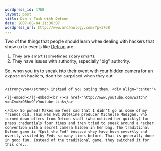 ```yaml
--- 
wordpress_id: 1768
layout: post
title: Don't Fuck with Defcon
date: 2007-08-04 11:36:07
wordpress_url: http://www.arcanology.com/?p=1768
---
```

Two of the things that people should learn when dealing with hackers that show up to events like <a href="http://www.defcon.org/">Defcon</a> are: <ol>
                                                                                                                                                                                                                                                                                                                                                                                                                                                                                                                                                                                                                                                                                                                                                                                                                                                                    <li>
                                                                                                                                                                                                                                                                                                                                                                                                                                                                                                                                                                                                                                                                                                                                                                                                                                                                      They are smart (sometimes scary smart).
                                                                                                                                                                                                                                                                                                                                                                                                                                                                                                                                                                                                                                                                                                                                                                                                                                                                    </li>
                                                                                                                                                                                                                                                                                                                                                                                                                                                                                                                                                                                                                                                                                                                                                                                                                                                                    <li>
                                                                                                                                                                                                                                                                                                                                                                                                                                                                                                                                                                                                                                                                                                                                                                                                                                                                      They have issues with authority, especially "big" authority.
                                                                                                                                                                                                                                                                                                                                                                                                                                                                                                                                                                                                                                                                                                                                                                                                                                                                    </li>
                                                                                                                                                                                                                                                                                                                                                                                                                                                                                                                                                                                                                                                                                                                                                                                                                                                                  </ol> So, when you try to sneak into their event with your hidden camera for an expose on hackers, don't be surprised when they out 
                                                                                                                                                                                                                                                                                                                                                                                                                                                                                                                                                                                                                                                                                                                                                                                                                                                                  
                                                                                                                                                                                                                                                                                                                                                                                                                                                                                                                                                                                                                                                                                                                                                                                                                                                                  <strong>you</strong> instead of you outing them. <div align="center">
                                                                                                                                                                                                                                                                                                                                                                                                                                                                                                                                                                                                                                                                                                                                                                                                                                                                    <lj-embed></lj-embed><br /><a href="http://www.youtube.com/watch?v=nCvmkxO5hoQ">Youtube Link</a>
                                                                                                                                                                                                                                                                                                                                                                                                                                                                                                                                                                                                                                                                                                                                                                                                                                                                  </div> So pwned! Makes me feel sad that I didn't go as some of my friends did. This was NBC Dateline producer Michelle Madigan, who turned down offers from Defcon staff (who noticed her quickly) for press credentials four times and then tried to sneak around a hacker convention with a secret camera hidden in her bag. The traditional Defcon game is "Spot the Fed" because they have been covertly and overtly visited by Feds so many times before. That is generally done in good fun. Instead of the traditional game, they switched it for this one...